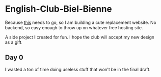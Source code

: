 # English-Club-Biel-Bienne

Because [this](http://www.englishclubbiel.ch/index.html) needs to go, so I am building a cute replacement website. No backend, so easy enough to throw up on whatever free hosting site.

A side project I created for fun. I hope the club will accept my new design as a gift. 

## Day 0

I wasted a ton of time doing useless stuff that won't be in the final draft. 

